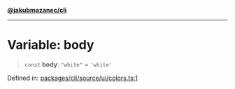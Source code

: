 [**@jakubmazanec/cli**](../../../../README.md)

---

# Variable: body

> `const` **body**: `"white"` = `'white'`

Defined in:
[packages/cli/source/ui/colors.ts:1](https://github.com/jakubmazanec/tools/blob/026d472564678641afd0039e9c07d936f221ca46/packages/cli/source/ui/colors.ts#L1)
